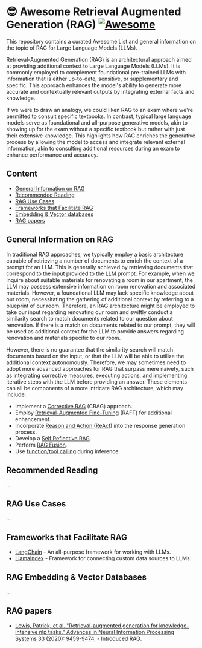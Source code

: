 # 😎 Awesome Retrieval Augmented Generation (RAG) [![Awesome](https://awesome.re/badge-flat.svg)](https://awesome.re)

This repository contains a curated Awesome List and general information on the topic of RAG for Large Language Models (LLMs).

Retrieval-Augmented Generation (RAG) is an architectural approach aimed at providing additional context to Large Language Models (LLMs). It is commonly employed to complement foundational pre-trained LLMs with information that is either up-to-date, sensitive, or supplementary and specific. This approach enhances the model's ability to generate more accurate and contextually relevant outputs by integrating external facts and knowledge.

If we were to draw an analogy, we could liken RAG to an exam where we're permitted to consult specific textbooks. In contrast, typical large language models serve as foundational and all-purpose generative models, akin to showing up for the exam without a specific textbook but rather with just their extensive knowledge. This highlights how RAG enriches the generative process by allowing the model to access and integrate relevant external information, akin to consulting additional resources during an exam to enhance performance and accuracy.

## Content

- [General Information on RAG](#general-information-on-rag)
- [Recommended Reading](#recommended-reading)
- [RAG Use Cases](#rag-use-cases)
- [Frameworks that Facilitate RAG](#frameworks-that-facilitate-rag)
- [Embedding & Vector databases](#embedding--vector-databases)
- [RAG papers](#rag-papers)


## General Information on RAG

In traditional RAG approaches, we typically employ a basic architecture capable of retrieving a number of documents to enrich the context of a prompt for an LLM. This is generally achieved by retrieving documents that correspond to the input provided to the LLM prompt. For example, when we inquire about suitable materials for renovating a room in our apartment, the LLM may possess extensive information on room renovation and associated materials. However, a foundational LLM may lack specific knowledge about our room, necessitating the gathering of additional context by referring to a blueprint of our room. Therefore, an RAG architecture might be employed to take our input regarding renovating our room and swiftly conduct a similarity search to match documents related to our question about renovation. If there is a match on documents related to our prompt, they will be used as additional context for the LLM to provide answers regarding renovation and materials specific to our room.

However, there is no guarantee that the similarity search will match documents based on the input, or that the LLM will be able to utilize the additional context autonomously. Therefore, we may sometimes need to adopt more advanced approaches for RAG that surpass mere naivety, such as integrating corrective measures, executing actions, and implementing iterative steps with the LLM before providing an answer. These elements can all be components of a more intricate RAG architecture, which may include:

- Implement a [Corrective RAG](https://arxiv.org/pdf/2401.15884.pdf) (CRAG) approach.
- Employ [Retrieval-Augmented Fine-Tuning](https://techcommunity.microsoft.com/t5/ai-ai-platform-blog/raft-a-new-way-to-teach-llms-to-be-better-at-rag/ba-p/4084674) (RAFT) for additional enhancement.
- Incorporate [Reason and Action (ReAct)](https://research.google/blog/react-synergizing-reasoning-and-acting-in-language-models/) into the response generation process.
- Develop a [Self Reflective RAG](https://selfrag.github.io/).
- Perform [RAG Fusion](https://arxiv.org/abs/2402.03367).
- Use [function/tool calling](https://python.langchain.com/docs/modules/model_io/chat/function_calling/) during inference.

## Recommended Reading

...

## RAG Use Cases

...

## Frameworks that Facilitate RAG

- [LangChain](https://python.langchain.com/docs/modules/data_connection/) - An all-purpose framework for working with LLMs.
- [LlamaIndex](https://docs.llamaindex.ai/en/stable/optimizing/production_rag/) - Framework for connecting custom data sources to LLMs.

## RAG Embedding & Vector Databases

...

## RAG papers

- [Lewis, Patrick, et al. "Retrieval-augmented generation for knowledge-intensive nlp tasks." Advances in Neural Information Processing Systems 33 (2020): 9459-9474.](https://arxiv.org/pdf/2005.11401.pdf) - Introduced RAG.
